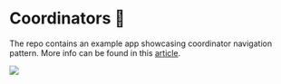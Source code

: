 # Coordinators 🚀
The repo contains an example app showcasing coordinator navigation pattern.
More info can be found in this [article](https://www.strv.com/blog/how-to-supercharge-coordinators-engineering).

![](https://strv.ghost.io/content/images/2020/06/Coordinator-tree2.png)
